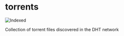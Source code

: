 torrents 
========
![Indexed](https://img.shields.io/badge/indexed-68274-blue)

Collection of torrent files discovered in the DHT network
